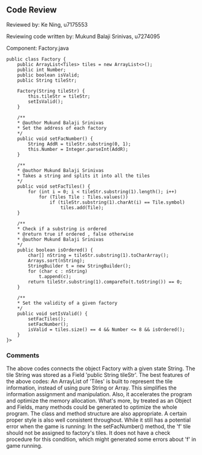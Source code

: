 ## Code Review

Reviewed by: Ke Ning, u7175553

Reviewing code written by: Mukund Balaji Srinivas, u7274095

Component: Factory.java

    public class Factory {
        public ArrayList<Tiles> tiles = new ArrayList<>();
        public int Number;
        public boolean isValid;
        public String tileStr;

        Factory(String tileStr) {
            this.tileStr = tileStr;
            setIsValid();
        }

        /**
        * @author Mukund Balaji Srinivas
        * Set the address of each factory
        */
        public void setFacNumber() {
            String AddR = tileStr.substring(0, 1);
            this.Number = Integer.parseInt(AddR);
        }

        /**
        * @author Mukund Balaji Srinivas
        * Takes a string and splits it into all the tiles
        */
        public void setFacTiles() {
            for (int i = 0; i < tileStr.substring(1).length(); i++)
                for (Tiles Tile : Tiles.values())
                    if (tileStr.substring(1).charAt(i) == Tile.symbol)
                        tiles.add(Tile);
        }

        /**
        * Check if a substring is ordered
        * @return true if ordered , false otherwise
        * @author Mukund Balaji Srinivas
        */
        public boolean isOrdered() {
            char[] nString = tileStr.substring(1).toCharArray();
            Arrays.sort(nString);
            StringBuilder t = new StringBuilder();
            for (char c : nString)
                t.append(c);
            return tileStr.substring(1).compareTo(t.toString()) == 0;
        }

        /**
        * Set the validity of a given factory
        */
        public void setIsValid() {
            setFacTiles();
            setFacNumber();
            isValid = tiles.size() == 4 && Number <= 8 && isOrdered();
        }
    }>

### Comments

The above codes connects the object Factory with a given state String. 
The tile String was stored as a Field 'public String tileStr'. 
The best features of the above codes: 
An ArrayList of 'Tiles' is built to represent the tile information, instead of using pure String or Array. 
This simplifies the information assignment and manipulation. 
Also, it accelerates the program and optimize the memory allocation. 
What's more, by treated as an Object and Fields, many methods could be generated to optimize the whole program.
The class and method structure are also appropriate. A certain proper style is also well consistent throughout.
While it still has a potential error when the game is running: 
In the setFacNumber() method, the 'f' tile should not be assigned to factory's tiles. 
It does not have a check procedure for this condition, which might generated some errors about 'f' in game running.


